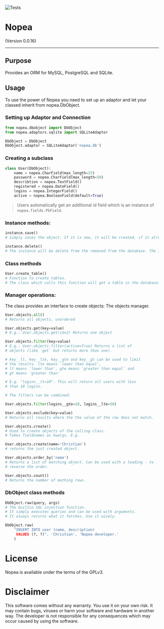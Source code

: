 ![Tests](https://github.com/eternalconcert/nopea-orm/workflows/Tests/badge.svg)

# Nopea
(Version 0.0.16)

---
## Purpose
Provides an ORM for MySQL, PostgreSQL and SQLite.

## Usage

To use the power of Nopea you need to set up an adaptor and let your classed inherit from nopea.DbObject.

### Setting up Adaptor and Connection
```python
from nopea.dbobject import DbObject
from nopea.adaptors.sqlite import SQLiteAdaptor

DbObject = DbObject
DbObject.adaptor = SQLiteAdaptor('nopea.db')
```

### Creating a subclass
```python
class User(DbObject):
    name = nopea.CharField(max_length=25)
    password = nopea.CharField(max_length=50)
    describtion = nopea.TextField()
    registered = nopea.DateField()
    logins = nopea.IntegerField()
    active = nopea.BooleanField(default=True)
```

> Users automatically get an additional id field which is an instance of `nopea.fields.PkField`.

### Instance methods:
```python
instance.save()
# Simply saves the object. If it is new, it will be created, if it already exists, it will be updated. Depending on whether the instance has an id != None or not.

instance.delete()
# The instance will be delete from the removed from the database. The instance will not be deleted and keep it's original id.

```

### Class methods
```python
User.create_table()
# Function to create tables.
# The class which calls this function will get a table in the database.
```

### Manager operations:
The class provides an interface to create objects: The objects manager.
```python
User.objects.all()
# Returns all objects, unordered

User.objects.get(key=value)
# E.g.: User.objects.get(id=2) Returns one object

User.objects.filter(key=value)
# E.g.: User.objects.filter(active=True) Returns a list of
# objects (like `get` but returns more than one).

# key__lt, key__lte, key__gte and key__gt can be used to limit
# the results. lte means 'lower than equal',
# lt means 'lower than', gte means 'greater than equal' and
# gt means 'greater than'

# E.g. "logins__lt=10". This will return all users with less
# than 10 logins.

# The filters can be combined:

User.objects.filter(logins__gte=10, logins__lte=50)

User.objects.exclude(key=value)
# Returns all results where the the value of the row does not match.

User.objects.create()
# Used to create objects of the calling class.
# Takes fieldnames as kwargs. E.g.

User.objects.create(name='Christian')
# returns the just created object.

User.objects.order_by('name')
# Returns a list of matching object. Can be used with a leading - to
# reverse the order.

User.objects.count()
# Returns the number of mathing rows.
```

### DbObject class methods

```python
DbObject.raw(query, args)
# The builtin SQL injection function.
# It simply executes queries and can be used with arguments.
# It always returns what it fetches. Use it wisely.

DbObject.raw(
    "INSERT INTO user (name, description)
     VALUES (?, ?)", 'Christian', 'Nopea developer.'
    )
```

# License
Nopea is available under the terms of the GPLv3.


# Disclaimer
This software comes without any warranty. You use it on your own risk. It may contain bugs, viruses or harm your software and hardware in another way. The developer is not responsible for any consequences which may occur caused by using the software.
